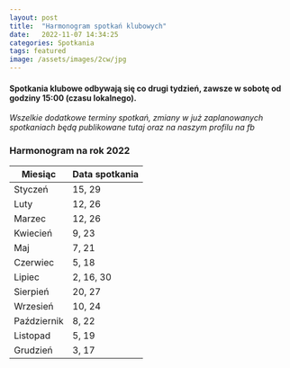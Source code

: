 ```yaml
---
layout: post
title:  "Harmonogram spotkań klubowych"
date:   2022-11-07 14:34:25
categories: Spotkania
tags: featured
image: /assets/images/2cw/jpg
---
```

#### Spotkania klubowe odbywają się co drugi tydzień, zawsze w sobotę od godziny 15:00 (czasu lokalnego).

*Wszelkie dodatkowe terminy spotkań, zmiany w już zaplanowanych spotkaniach będą publikowane tutaj oraz na naszym profilu na fb*

### Harmonogram na rok 2022

| Miesiąc     | Data spotkania |
|-------------|----------------|
| Styczeń     | 15, 29         |
| Luty        | 12, 26         |
| Marzec      | 12, 26         |
| Kwiecień    | 9, 23          |
| Maj         | 7, 21          |
| Czerwiec    | 5, 18          |
| Lipiec      | 2, 16, 30      |
| Sierpień    | 20, 27         |
| Wrzesień    | 10, 24         |
| Październik | 8, 22          |
| Listopad    | 5, 19          |
| Grudzień    | 3, 17          || Grudzień    | 3, 17          |
